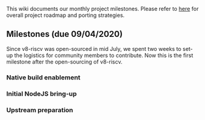 This wiki documents our monthly project milestones. Please refer to [here](Project-Roadmap) for overall project roadmap and porting strategies.

## Milestones (due 09/04/2020)

Since v8-riscv was open-sourced in mid July, we spent two weeks to set-up the logistics for community members to contribute. Now this is the first milestone after the open-sourcing of v8-riscv.

  

### Native build enablement

### Initial NodeJS bring-up

### Upstream preparation